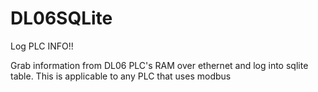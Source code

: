 # DL06SQLite

Log PLC INFO!!


Grab information from DL06 PLC's RAM over ethernet and log into sqlite table.  This is applicable to any PLC that uses modbus
